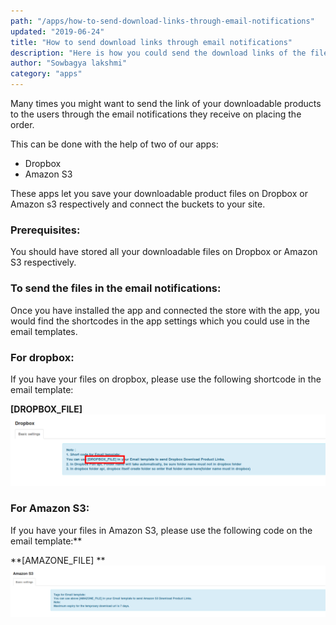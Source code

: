 ```yaml
---
path: "/apps/how-to-send-download-links-through-email-notifications"
updated: "2019-06-24"
title: "How to send download links through email notifications"
description: "Here is how you could send the download links of the files to users via email."
author: "Sowbagya lakshmi"
category: "apps"
---
```


Many times you might want to send the link of your downloadable products to the users through the email notifications they receive on placing the order.

This can be done with the help of two of our apps:

- <link-text url="https://www.j2store.org/extensions/apps/dropbox.html" target="_blank" rel= "noopener">Dropbox</link-text>
- <link-text url="https://www.j2store.org/extensions/apps/amazon-s3.html" target="_blank" rel= "noopener">Amazon S3</link-text>

These apps let you save your downloadable product files on Dropbox or Amazon s3 respectively and connect the buckets to your site.

### Prerequisites:

You should have stored all your downloadable files on Dropbox or Amazon S3 respectively. 

### To send the files in the email notifications:

Once you have installed the app and connected the store with the app, you would find the shortcodes in the app settings which you could use in the email templates.

### For dropbox:

If you have your files on dropbox, please use the following shortcode in the email template:

**[DROPBOX_FILE]**
![Link](https://raw.githubusercontent.com/j2store/doc-images/master/apps/how-to-send-download-link/Dropbox.png)
### For Amazon S3:

If you have your files in Amazon S3, please use the following code on the email template:**

**[AMAZONE_FILE] **
![Amazon s3](https://raw.githubusercontent.com/j2store/doc-images/master/apps/how-to-send-download-link/Amazons3.png)


